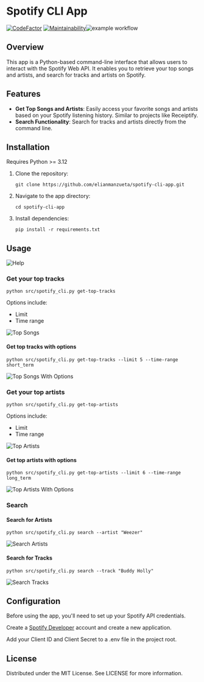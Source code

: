 # Spotify CLI App

[![CodeFactor](https://www.codefactor.io/repository/github/elianmanzueta/spotify-cli-app/badge/main)](https://www.codefactor.io/repository/github/elianmanzueta/spotify-cli-app/overview/main) [![Maintainability](https://api.codeclimate.com/v1/badges/4146453dcc13ff14ea59/maintainability)](https://codeclimate.com/github/elianmanzueta/spotify-cli-app/maintainability)![example workflow](https://github.com/elianmanzueta/spotify-cli-app/actions/workflows/workflow.yml/badge.svg)

## Overview

This app is a Python-based command-line interface that allows users to interact with the Spotify Web API. It enables you to retrieve your top songs and artists, and search for tracks and artists on Spotify.

## Features

- **Get Top Songs and Artists**: Easily access your favorite songs and artists based on your Spotify listening history. Similar to projects like Receiptify.
- **Search Functionality**: Search for tracks and artists directly from the command line.

## Installation

Requires Python >= 3.12

1. Clone the repository:

   ```git clone https://github.com/elianmanzueta/spotify-cli-app.git```

2. Navigate to the app directory:

    `cd spotify-cli-app`

3. Install dependencies:

    `pip install -r requirements.txt`

## Usage

![Help](images/Help%20page.png)

### Get your top tracks

`python src/spotify_cli.py get-top-tracks`

Options include:

- Limit
- Time range

![Top Songs](images/Top%20Songs.png)

#### Get top tracks with options

`python src/spotify_cli.py get-top-tracks --limit 5 --time-range short_term`

![Top Songs With Options](images/Top%20Songs%20with%20Options.png)

### Get your top artists

`python src/spotify_cli.py get-top-artists`

Options include:

- Limit
- Time range

![Top Artists](images/Top%20Artists.png)

#### Get top artists with options

`python src/spotify_cli.py get-top-artists --limit 6 --time-range long_term`

![Top Artists With Options](images/Top%20Artists%20with%20Options.png)

### Search

#### Search for Artists

`python src/spotify_cli.py search --artist "Weezer"`

![Search Artists](images/Search%20-%20Artists.png)

#### Search for Tracks

`python src/spotify_cli.py search --track "Buddy Holly"`

![Search Tracks](images/Search%20-%20Tracks.png)

## Configuration

Before using the app, you'll need to set up your Spotify API credentials.

Create a [Spotify Developer](https://developer.spotify.com) account and create a new application.

Add your Client ID and Client Secret to a .env file in the project root.

## License

Distributed under the MIT License. See LICENSE for more information.
